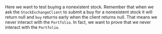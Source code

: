 Here we want to test buying a nonexistent stock. Remember that when we ask the
`StockExchangeClient` to submit a buy for a nonexistent stock it will return
null and `buy` returns early when the client returns null. That means we never
interact with the `Portfolio`. In fact, we want to prove that we never interact
with the `Portfolio`.
